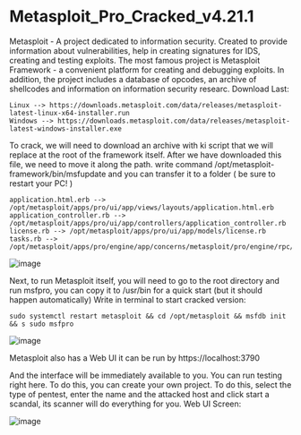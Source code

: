# Metasploit_Pro_Cracked_v4.21.1
Metasploit - A project dedicated to information security. Created to provide information about vulnerabilities, help in creating signatures for IDS, creating and testing exploits. The most famous project is Metasploit Framework - a convenient platform for creating and debugging exploits. In addition, the project includes a database of opcodes, an archive of shellcodes and information on information security researc. Download Last:

    Linux --> https://downloads.metasploit.com/data/releases/metasploit-latest-linux-x64-installer.run
    Windows --> https://downloads.metasploit.com/data/releases/metasploit-latest-windows-installer.exe

To crack, we will need to download an archive with ki script that we will replace at the root of the framework itself.
After we have downloaded this file, we need to move it along the path. write command /opt/metasploit-framework/bin/msfupdate and you can transfer it to a folder ( be sure to restart your PC! )

    application.html.erb --> /opt/metasploit/apps/pro/ui/app/views/layouts/application.html.erb
    application_controller.rb --> /opt/metasploit/apps/pro/ui/app/controllers/application_controller.rb
    license.rb --> /opt/metasploit/apps/pro/ui/app/models/license.rb
    tasks.rb --> /opt/metasploit/apps/pro/engine/app/concerns/metasploit/pro/engine/rpc/tasks.rb

![image](https://user-images.githubusercontent.com/108927927/194064086-2f5f316c-4d2b-409c-8c81-0125ce15a40f.png)

Next, to run Metasploit itself, you will need to go to the root directory and run msfpro, you can copy it to /usr/bin for a quick start (but it should happen automatically) Write in terminal to start cracked version:

    sudo systemctl restart metasploit && cd /opt/metasploit && msfdb init && s sudo msfpro

![image](https://user-images.githubusercontent.com/108927927/194064138-a02bd46e-7f55-419e-b492-a9f77d7af7c2.png)

Metasploit also has a Web UI it can be run by https://localhost:3790 


And the interface will be immediately available to you. You can run testing right here. To do this, you can create your own project. To do this, select the type of pentest, enter the name and the attacked host and click start a scandal, its scanner will do everything for you. Web UI Screen:

![image](https://user-images.githubusercontent.com/108927927/194064177-d6691820-349c-4ff2-8443-3b3682c4570a.png)

